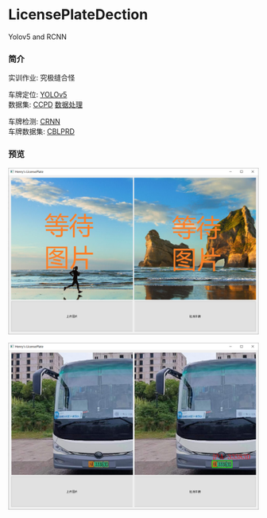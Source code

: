 # LicensePlateDection
Yolov5 and RCNN

### 简介

实训作业: 究极缝合怪

车牌定位: [YOLOv5](https://github.com/ultralytics/yolov5)  
数据集: [CCPD](https://github.com/detectRecog/CCPD)
[数据处理](https://github.com/lei1205/CCPD2YOLO)


车牌检测: [CRNN](https://github.com/Holmeyoung/crnn-pytorch)  
车牌数据集: [CBLPRD](https://github.com/SunlifeV/CBLPRD-330k)


### 预览

![test01](test01.png)  

![test02](test02.png)
